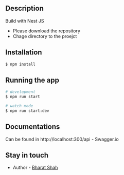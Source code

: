 

## Description
Build with Nest JS 
- Please download the repository 
- Chage directory to the proejct

## Installation

```bash
$ npm install
```

## Running the app

```bash
# development
$ npm run start

# watch mode
$ npm run start:dev

```



## Documentations

Can be found in http://localhost:300/api - Swagger.io

## Stay in touch

- Author - [Bharat Shah](bharatrose1@gmail.com)

